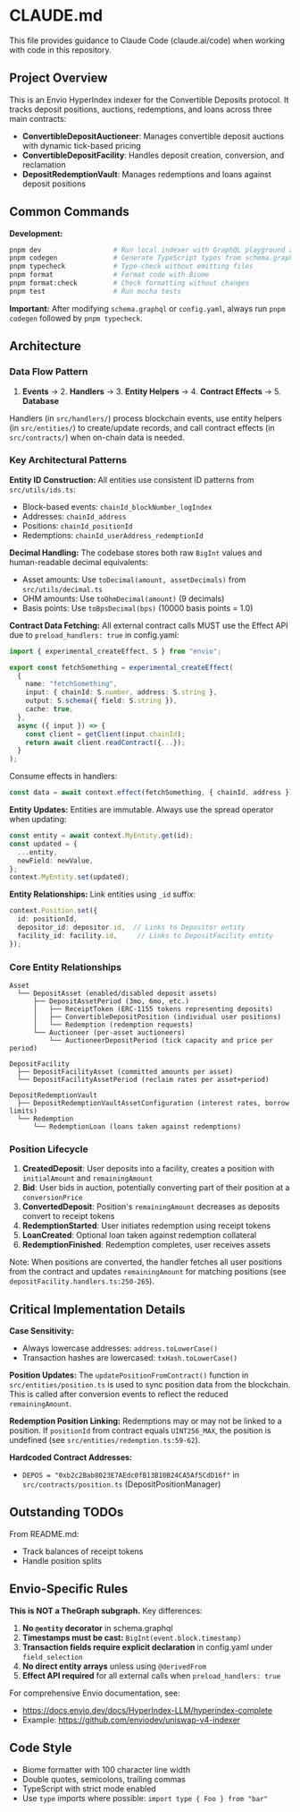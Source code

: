 # CLAUDE.md

This file provides guidance to Claude Code (claude.ai/code) when working with code in this repository.

## Project Overview

This is an Envio HyperIndex indexer for the Convertible Deposits protocol. It tracks deposit positions, auctions, redemptions, and loans across three main contracts:
- **ConvertibleDepositAuctioneer**: Manages convertible deposit auctions with dynamic tick-based pricing
- **ConvertibleDepositFacility**: Handles deposit creation, conversion, and reclamation
- **DepositRedemptionVault**: Manages redemptions and loans against deposit positions

## Common Commands

**Development:**
```bash
pnpm dev                  # Run local indexer with GraphQL playground at http://localhost:8080 (password: testing)
pnpm codegen              # Generate TypeScript types from schema.graphql and config.yaml
pnpm typecheck            # Type-check without emitting files
pnpm format               # Format code with Biome
pnpm format:check         # Check formatting without changes
pnpm test                 # Run mocha tests
```

**Important:** After modifying `schema.graphql` or `config.yaml`, always run `pnpm codegen` followed by `pnpm typecheck`.

## Architecture

### Data Flow Pattern

1. **Events** → 2. **Handlers** → 3. **Entity Helpers** → 4. **Contract Effects** → 5. **Database**

Handlers (in `src/handlers/`) process blockchain events, use entity helpers (in `src/entities/`) to create/update records, and call contract effects (in `src/contracts/`) when on-chain data is needed.

### Key Architectural Patterns

**Entity ID Construction:**
All entities use consistent ID patterns from `src/utils/ids.ts`:
- Block-based events: `chainId_blockNumber_logIndex`
- Addresses: `chainId_address`
- Positions: `chainId_positionId`
- Redemptions: `chainId_userAddress_redemptionId`

**Decimal Handling:**
The codebase stores both raw `BigInt` values and human-readable decimal equivalents:
- Asset amounts: Use `toDecimal(amount, assetDecimals)` from `src/utils/decimal.ts`
- OHM amounts: Use `toOhmDecimal(amount)` (9 decimals)
- Basis points: Use `toBpsDecimal(bps)` (10000 basis points = 1.0)

**Contract Data Fetching:**
All external contract calls MUST use the Effect API due to `preload_handlers: true` in config.yaml:
```typescript
import { experimental_createEffect, S } from "envio";

export const fetchSomething = experimental_createEffect(
  {
    name: "fetchSomething",
    input: { chainId: S.number, address: S.string },
    output: S.schema({ field: S.string }),
    cache: true,
  },
  async ({ input }) => {
    const client = getClient(input.chainId);
    return await client.readContract({...});
  }
);
```

Consume effects in handlers:
```typescript
const data = await context.effect(fetchSomething, { chainId, address });
```

**Entity Updates:**
Entities are immutable. Always use the spread operator when updating:
```typescript
const entity = await context.MyEntity.get(id);
const updated = {
  ...entity,
  newField: newValue,
};
context.MyEntity.set(updated);
```

**Entity Relationships:**
Link entities using `_id` suffix:
```typescript
context.Position.set({
  id: positionId,
  depositor_id: depositor.id,  // Links to Depositor entity
  facility_id: facility.id,     // Links to DepositFacility entity
});
```

### Core Entity Relationships

```
Asset
  └── DepositAsset (enabled/disabled deposit assets)
      ├── DepositAssetPeriod (3mo, 6mo, etc.)
      │   ├── ReceiptToken (ERC-1155 tokens representing deposits)
      │   ├── ConvertibleDepositPosition (individual user positions)
      │   └── Redemption (redemption requests)
      └── Auctioneer (per-asset auctioneers)
          └── AuctioneerDepositPeriod (tick capacity and price per period)

DepositFacility
  ├── DepositFacilityAsset (committed amounts per asset)
  └── DepositFacilityAssetPeriod (reclaim rates per asset+period)

DepositRedemptionVault
  ├── DepositRedemptionVaultAssetConfiguration (interest rates, borrow limits)
  └── Redemption
      └── RedemptionLoan (loans taken against redemptions)
```

### Position Lifecycle

1. **CreatedDeposit**: User deposits into a facility, creates a position with `initialAmount` and `remainingAmount`
2. **Bid**: User bids in auction, potentially converting part of their position at a `conversionPrice`
3. **ConvertedDeposit**: Position's `remainingAmount` decreases as deposits convert to receipt tokens
4. **RedemptionStarted**: User initiates redemption using receipt tokens
5. **LoanCreated**: Optional loan taken against redemption collateral
6. **RedemptionFinished**: Redemption completes, user receives assets

Note: When positions are converted, the handler fetches all user positions from the contract and updates `remainingAmount` for matching positions (see `depositFacility.handlers.ts:250-265`).

## Critical Implementation Details

**Case Sensitivity:**
- Always lowercase addresses: `address.toLowerCase()`
- Transaction hashes are lowercased: `txHash.toLowerCase()`

**Position Updates:**
The `updatePositionFromContract()` function in `src/entities/position.ts` is used to sync position data from the blockchain. This is called after conversion events to reflect the reduced `remainingAmount`.

**Redemption Position Linking:**
Redemptions may or may not be linked to a position. If `positionId` from contract equals `UINT256_MAX`, the position is undefined (see `src/entities/redemption.ts:59-62`).

**Hardcoded Contract Addresses:**
- `DEPOS = "0xb2c2Bab8023E7AEdc0fB13B10B24CA5Af5CdD16f"` in `src/contracts/position.ts` (DepositPositionManager)

## Outstanding TODOs

From README.md:
- Track balances of receipt tokens
- Handle position splits

## Envio-Specific Rules

**This is NOT a TheGraph subgraph.** Key differences:

1. **No `@entity` decorator** in schema.graphql
2. **Timestamps must be cast:** `BigInt(event.block.timestamp)`
3. **Transaction fields require explicit declaration** in config.yaml under `field_selection`
4. **No direct entity arrays** unless using `@derivedFrom`
5. **Effect API required** for all external calls when `preload_handlers: true`

For comprehensive Envio documentation, see:
- https://docs.envio.dev/docs/HyperIndex-LLM/hyperindex-complete
- Example: https://github.com/enviodev/uniswap-v4-indexer

## Code Style

- Biome formatter with 100 character line width
- Double quotes, semicolons, trailing commas
- TypeScript with strict mode enabled
- Use `type` imports where possible: `import type { Foo } from "bar"`
